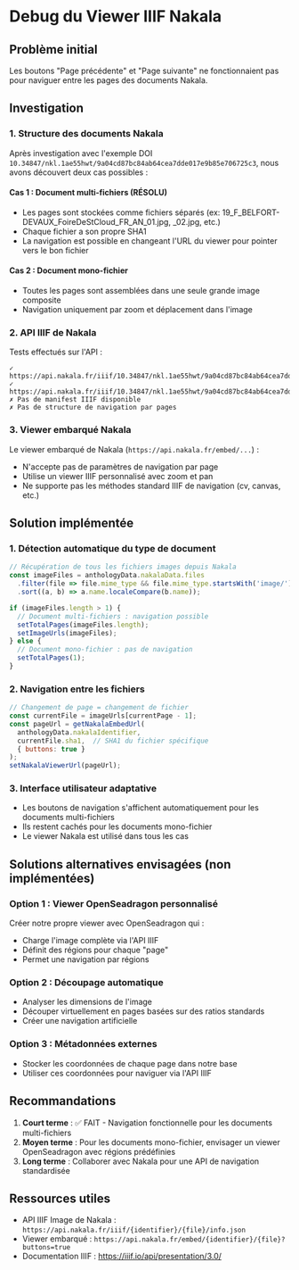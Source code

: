 # Debug du Viewer IIIF Nakala

## Problème initial
Les boutons "Page précédente" et "Page suivante" ne fonctionnaient pas pour naviguer entre les pages des documents Nakala.

## Investigation

### 1. Structure des documents Nakala
Après investigation avec l'exemple DOI `10.34847/nkl.1ae55hwt/9a04cd87bc84ab64cea7dde017e9b85e706725c3`, nous avons découvert deux cas possibles :

#### Cas 1 : Document multi-fichiers (RÉSOLU)
- Les pages sont stockées comme fichiers séparés (ex: 19_F_BELFORT-DEVAUX_FoireDeStCloud_FR_AN_01.jpg, _02.jpg, etc.)
- Chaque fichier a son propre SHA1
- La navigation est possible en changeant l'URL du viewer pour pointer vers le bon fichier

#### Cas 2 : Document mono-fichier
- Toutes les pages sont assemblées dans une seule grande image composite
- Navigation uniquement par zoom et déplacement dans l'image

### 2. API IIIF de Nakala
Tests effectués sur l'API :

```
✓ https://api.nakala.fr/iiif/10.34847/nkl.1ae55hwt/9a04cd87bc84ab64cea7dde017e9b85e706725c3/info.json
✓ https://api.nakala.fr/iiif/10.34847/nkl.1ae55hwt/9a04cd87bc84ab64cea7dde017e9b85e706725c3/full/full/0/default.jpg
✗ Pas de manifest IIIF disponible
✗ Pas de structure de navigation par pages
```

### 3. Viewer embarqué Nakala
Le viewer embarqué de Nakala (`https://api.nakala.fr/embed/...`) :
- N'accepte pas de paramètres de navigation par page
- Utilise un viewer IIIF personnalisé avec zoom et pan
- Ne supporte pas les méthodes standard IIIF de navigation (cv, canvas, etc.)

## Solution implémentée

### 1. Détection automatique du type de document
```javascript
// Récupération de tous les fichiers images depuis Nakala
const imageFiles = anthologyData.nakalaData.files
  .filter(file => file.mime_type && file.mime_type.startsWith('image/'))
  .sort((a, b) => a.name.localeCompare(b.name));

if (imageFiles.length > 1) {
  // Document multi-fichiers : navigation possible
  setTotalPages(imageFiles.length);
  setImageUrls(imageFiles);
} else {
  // Document mono-fichier : pas de navigation
  setTotalPages(1);
}
```

### 2. Navigation entre les fichiers
```javascript
// Changement de page = changement de fichier
const currentFile = imageUrls[currentPage - 1];
const pageUrl = getNakalaEmbedUrl(
  anthologyData.nakalaIdentifier,
  currentFile.sha1,  // SHA1 du fichier spécifique
  { buttons: true }
);
setNakalaViewerUrl(pageUrl);
```

### 3. Interface utilisateur adaptative
- Les boutons de navigation s'affichent automatiquement pour les documents multi-fichiers
- Ils restent cachés pour les documents mono-fichier
- Le viewer Nakala est utilisé dans tous les cas

## Solutions alternatives envisagées (non implémentées)

### Option 1 : Viewer OpenSeadragon personnalisé
Créer notre propre viewer avec OpenSeadragon qui :
- Charge l'image complète via l'API IIIF
- Définit des régions pour chaque "page"
- Permet une navigation par régions

### Option 2 : Découpage automatique
- Analyser les dimensions de l'image
- Découper virtuellement en pages basées sur des ratios standards
- Créer une navigation artificielle

### Option 3 : Métadonnées externes
- Stocker les coordonnées de chaque page dans notre base
- Utiliser ces coordonnées pour naviguer via l'API IIIF

## Recommandations

1. **Court terme** : ✅ FAIT - Navigation fonctionnelle pour les documents multi-fichiers
2. **Moyen terme** : Pour les documents mono-fichier, envisager un viewer OpenSeadragon avec régions prédéfinies
3. **Long terme** : Collaborer avec Nakala pour une API de navigation standardisée

## Ressources utiles

- API IIIF Image de Nakala : `https://api.nakala.fr/iiif/{identifier}/{file}/info.json`
- Viewer embarqué : `https://api.nakala.fr/embed/{identifier}/{file}?buttons=true`
- Documentation IIIF : https://iiif.io/api/presentation/3.0/ 